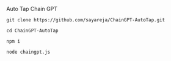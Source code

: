 Auto Tap Chain GPT

```git clone https://github.com/sayareja/ChainGPT-AutoTap.git```

```cd ChainGPT-AutoTap```

```npm i```

```node chaingpt.js```
